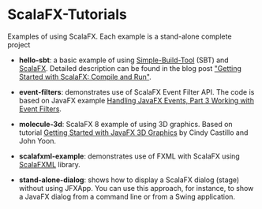 ScalaFX-Tutorials
=================

Examples of using ScalaFX. Each example is a stand-alone complete project

*  __hello-sbt__: 
   a basic example of using [Simple-Build-Tool](http://www.scala-sbt.org/) (SBT) and
   [ScalaFX](http://scalafx.org). Detailed description can be found in the blog post
   ["Getting Started with ScalaFX: Compile and Run"](http://codingonthestaircase.wordpress.com/2013/05/17/getting-started-with-scalafx-compile-and-run-2/).

*  __event-filters__:
   demonstrates use of ScalaFX Event Filter API. The code is based on JavaFX example
   [Handling JavaFX Events, Part 3 Working with Event Filters](http://docs.oracle.com/javafx/2/events/filters.htm).

*  __molecule-3d__:
   ScalaFX 8 example of using 3D graphics. Based on tutorial
   [Getting Started with JavaFX 3D Graphics](http://docs.oracle.com/javafx/8/3d_graphics/jfxpub-3d_graphics.htm)
   by Cindy Castillo and John Yoon.

*  __scalafxml-example__:
   demonstrates use of FXML with ScalaFX using [ScalaFXML](https://github.com/vigoo/scalafxml)
   library.

*  __stand-alone-dialog__:
   shows how to display a ScalaFX dialog (stage) without using JFXApp. You can use this approach,
   for instance, to show a JavaFX dialog from a command line or from a Swing application.

